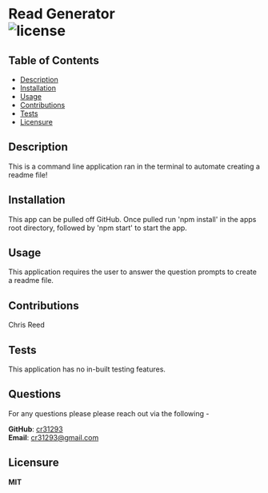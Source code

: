 # Read Generator </br> ![license](https://img.shields.io/badge/license-MIT-blue.svg)
    
## Table of Contents

* [Description](#Description)
* [Installation](#Installation)
* [Usage](#Usage)
* [Contributions](#Contributions)
* [Tests](#Tests)
* [Licensure](#Licensure)


## Description

This is a command line application ran in the terminal to automate creating a readme file!


## Installation

This app can be pulled off GitHub. Once pulled run 'npm install' in the apps root directory, followed by 'npm start' to start the app.


## Usage

This application requires the user to answer the question prompts to create a readme file.


## Contributions

Chris Reed


## Tests

This application has no in-built testing features.


## Questions
For any questions please please reach out via the following -


**GitHub**: [cr31293][1] </br>
**Email**: cr31293@gmail.com

[1]: https://github.com/cr31293

## Licensure

**MIT** 

    